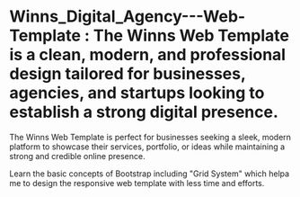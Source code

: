 # Winns_Digital_Agency---Web-Template : The Winns Web Template is a clean, modern, and professional design tailored for businesses, agencies, and startups looking to establish a strong digital presence.

The Winns Web Template is perfect for businesses seeking a sleek, modern platform to showcase their services, portfolio, or ideas while maintaining a strong and credible online presence.

Learn the basic concepts of Bootstrap including "Grid System" which helpa me to design the responsive web template with less time and efforts.

